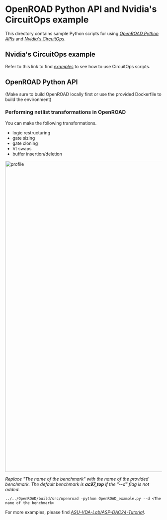 # OpenROAD Python API and Nvidia's CircuitOps example
This directory contains sample Python scripts for using [*OpenROAD Python APIs*](https://github.com/The-OpenROAD-Project/OpenROAD/tree/master) and [*Nvidia's CircuitOps*](https://github.com/NVlabs/CircuitOps/tree/main).

## Nvidia's CircuitOps example
Refer to this link to find [*examples*](https://github.com/NVlabs/CircuitOps/tree/e1c9983ed643cd8d2f2d3172a09fc6a2033a30d0/examples) to see how to use CircuitOps scripts.

## OpenROAD Python API
(Make sure to build OpenROAD locally first or use the provided Dockerfile to build the environment)
### Performing netlist transformations in OpenROAD
 You can make the following transformations.
- logic restructuring
- gate sizing
- gate cloning
- Vt swaps
- buffer insertion/deletion

<img width="1000" alt="profile" src="../../etc/transformations.jpg">

  
<i> Replace "The name of the benchmark" with the name of the provided benchmark. The default benchmark is <b>ac97_top</b> if the "--d" flag is not added.</i>
```
../../OpenROAD/build/src/openroad -python OpenROAD_example.py --d <The name of the benchmark>
```
For more examples, please find [*ASU-VDA-Lab/ASP-DAC24-Tutorial*](https://github.com/ASU-VDA-Lab/ASP-DAC24-Tutorial/tree/main).




